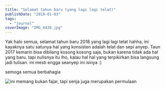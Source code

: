 ```yaml
---
title: "Selamat tahun baru (yang lagi lagi telat)"
publishDate: "2018-01-03"
tags:
  - "journal"
coverImage: "IMG_6438.jpg"
---
```


Yak halo semua, selamat tahun baru 2018 yang lagi lagi telat hahha, ini kayaknya satu satunya hal yang konsisten adalah telat dan sepi anyep. Taun 2017 kemarin bisa dibilang kosong kosong saja, bukan karena tidak ada hal yang baru. tapi nulisnya itu lho, kalau hal hal yang terpikirkan bisa langsung jadi tulisan. ini mesti engga seanyep ini isinya :)

semoga semua berbahagia

<Image
	src="https://lh3.googleusercontent.com/fife/AMPSemd9QN1U_OOs0XkR0gdeS67F4I53uxtmgleQr7OJGiz5Q2WXp_ugJMiyh9X0JfZrCrXaoNOwcFskI7aHb3owIKFM8HnLA6q-YuopPiHF083RtpARRx5YdH9-qkAegkvfsNIN_c4_vAsEgSWiFxhovmwor5V2Gnb9LyxZcY77eoSTOd0y6tuqKJARTV0lYh2jWkmdNctpkQ2ZbDhfou7ox0vMiX_k0tZ0KRo7_GpUE-hG00FcBHjKFychmw3xbqQ1mqcXpuTMZDJBbXTAlG6lZQmkb4sKiMl_bjwbLKyaq-pn11t_vJrNOaACsVBkEWPxbwDenzewB3vOBeBwMJQRHe-wJkwi3YNLtCXV_GTLp9iPpSPep17Y5CxC-LvPKg03KpZutCvYKg773DseiXsyBgEVrK1Q3dNKR-SeH0yLqXCbj6ZnT9dll1j3NIM_IhDudLii5qV9ugoBuY4Ih9DYe92xWl8erXAxRjR4cPW9Ht5X9WmzgH6agR8sRv2klRwr9O7OqwTtyV8eGKannod5AZVNVy_Ttz_wSqZZvU0fWA_B4NSA67UlbuMTpNueWD_-6b8qO8sBewuqcWD6AtHfaJksAGtLGyh7jw38oOF358Pblt9HjPb3DQQAYTabcgJrwGcIXaL5bCaOUvNBlJpkwXvEQdvkHfBY-dSKJWaZHmyAwdZaOk5Ornn3v2joS2uIJl5xYqx7J_Kw_3I_ZIZNd9yHQjeXapmJkH0o-O7wrQu8ZAn2G5j9EjIM3z9dA48KBX0gS9h2emrN80Qja9YdOd4g_6gMw1HOQrVmu-NM6Tvp0IQsejh_T9kBhjdKnzD-gUyYS2-bDWD4yi9Br6V5tqNWF43RVPVIT-2rDEh_vl_vUqYWe6LMH24r5MZMUD6RMxUP5Fux9-VWPwYlVGqpYq92HSAhJmEyK1v7hRlyi4YC50BZYUZd9CpfgMEhGKxGLbh2608rNXkVscbRdJlbUfrV-f2SaekeM8SlwoE0QK7132Rq-MMz0Jj-xorXXIfl-A5lta3rnO_g8sVqYqh0Qnady-SqvjSODuH0lNWVvA8mwV651IUcSWDqgV1knJHjhGrSbwekjQYTw4X3iBdJIdTcScbZhEt6g9Nqn8YCyhLLgw_1xlncZXiIkUlA5fbzFiGnjUxoLaZtF9Z7yO8fs7_57zBkSABEzCcuRN0pff_25_jIcMJRjP29r0HWVtnwAoEB78BHixlt9DiDJne3UtYD4EnMyf0uIWyWA_k5ayqmsVdOIa4TTW-VvRlu8OdLnS75lalU5iwR0UY_ebV-3Ukd9ZCv2ideNbWU497W6brDUmv9NcQNGiopKJwwA-8OX9FzRsT60riPBZ3hydbK6N7glvPoN2RGgEM6bmiJjG9rDPn2R2OUzr5mHAmReaeQOVyOiaoUNml0kkg4PGIJFaCw2DymETp6Gl7h0plEnAdndidrb8bQcvKaG1rVW2k89BiojpmCdZpkeLxvmgkkVLI64lxGl8mNyUVYA9I71uoqpPgzPdQ7RwdhC-IyC23gDNsKrXHWUkMR2rDyhsLQpj3dBWHQRHKM6vU37lR9S8iihiWoo7jz-e_xYo7-rpiLSBSHkDMzKoDkbh2s92fZKpIfKnXxy0fIrlFDuvilYj0OIJJvl5NFeWyvBQtVYCgJo-BjbTP09TynJdkLDXq2funSRlT3YJITJddxmpnLYtiVrfLoeqZ8eNHt4GyqksAK-ka32OLG29ZVr--MgL6hx9bPFkBskG7LofLNNUrxgGVM7KR5KSJ_TvnBZH5UJrluGV6tlPfSZY6OAEhEMLKAKXzv6e_BgdYVvtU0JSGL-pah9xC_CFi2ZUOD1nylE1iGI9A0LMfUBxVrq48KBWKAK7RtgdSikz3HRwDHN5mlaCKRzMeM-Ppt2joB5MWZ4CSdC9r1JaBtZgb1ZAphv8Mck2a-mpYVuOEN50sX81yZkJC8-FgYm54pQjfYmz-Vua5idCnQda7-gscfkKcUjVtAWqCpJlcpWWxyNVQodwBueT3KKB97krRLPGqj69_VJvVmVALXMivfhTT0RO7QFnyCYRSRC6NBRYN9gv-l_Bfh_VxTWcIHZumtK6hrLEjmZdCeinb55tDc6qHr5dqioI3tDcC0sHS2RLSFXMNVanuQO_x3nYpDeFHEisvFhntGqJbi321GWkIYZDStKVQ62DN1LKiHMCOtzZfkxgqAis-Wksh-qN3tS3wZqurNe3mTE8Gh2mIQOP8FDGFJom2Cm7bnn5EfNTvm3Hu-TXBJtv0vWrJe0JBspHMR6yaZvRQEBKRlY43Chbnsm7fGYU_K3a2ABvPkZ9hxy7fqZ3awZ0-FpqexwAaudUIT26f0osSQqypJ8h-Z0FueLo00WkFrbprA2WHHjvvyahB6Mbhf6Uz49CqWlNgBSz2gh2kQo7DvGO04iRtSL0phDvCUGxzv-AYpKOvaQAoi18YxtAufjHsmCm_kLZkSacSSpPUf94pZS02Bin8k2_KAtoH3Wehcx3Lmlz-PmYKZyOEFUmwunn5zt3skNCOVxVL-s9KyJldvtsKqYcyim5TE-VRblsPAkMe-k2KDo1Rb5x0HGtlqKPtq2VGbvP_JyPFjMFWcACG5JsgKub2OsxjfOkiZjusJcyd_5q0-kuXplc5SKdUidqv9d1G7LHWsYvRxJcSbLlNTr8UhoUpGKjYD2k50eEOTxibjPUgRE4u2qaEuI2o9xgnuo2_0WtAmyzFZfpWL0pY0qLSb_f2zY0OXcasuYzTuUyHiUgA1sPPjlM7CSDGgmfweds4HIO2aiVVHfisK0OkAy2fM1ksABJu6ztfRtQmg-TH3YnzFC-bflkDiEHppJKxJxnUZm0G_snYcmxpkwmarDBeXmuyRlcO9Rl4mhJdc91rXtx1tDh4hg62BDT0v1er7IxydkWki05UaxQsaRyJ2zWsfLq7WO4aqgSzDOQDIxlJdru2lmU6AL5FJd65a_lI9R7mpRPSsCPW0n5J11ippePwXI_XpzOBe4bL_NSfqQY3Z31G4B5qhN9IaoTyCOpyw_rnoWyG0yfyS1m6s21w0uIMnjlDKMtyQDz40yLEC9Wa_FsKXM5Esj_Q9CSxm72Dl_cUSxKL0PrhjaCqMyO3F_UhwgtpbhsPVpottSFTaAbuk8fShoWOgQCh4ZI6GQxfbpPpqz0oz-pn7YWnfZ1hLrEbRkj7IftvqKW5lomhqCuI4ps90O_A5kk0QQDrQRaxLKu-VCFq93758_9X6UxFDwe3SUp3jJuBlS0hhlRvmCTVJEnRSuxqLsqUdDiVWgJzUIqMWpu5UPTjTIYQmEUfN6dJHMBxO0agre9Dv35KjzKa-GbMIs3Bm7WfFiMIsyNHYUzS0BRz6LzjChyrtWO4ejvrQuSvDNK1_Q2CxS0jL-dqvoI611T4YeiKw9JJNtGz2pg8zY66euMxAAJopN-tTTgelUq19vdnGnPLY8e6XnfcclWIEJZXPS214t_Lov5KOWcHR1pt050tdICbuLyTtlEUjS9b86IYo4OmuUJDYjkMwbIBPJu78ldSZDqaHJX9FdNGyH-2hg3bjdT4DJweT8xHKY1XsFX9EO6oBS7P1VEJJw8Bit0Cr2fpP5qga3oONRa2pv0-0xnK2DGVf5CBLo3zFewhIPMP2upUlS7dYgdcPaQZWlkhDva1PZJpv6RN6_oXa1eoWsxvYbFn0wRRoaHyPJWtBrtVSPrcQFWzE4vOIS62czFvkv339-AntUZ4p2OIsDZPNwuM287Iqq5-uf4GhApBbrwT18RKh01IQMaF8p1Oyf8yVJerHy27YcaqiJ2nzG_oLuEO8BPGSh1l2pG4nvhFXrEhuoyMV99rSat3xsstAVW4bsBeRtHz2ttyfl8B2oI9Q203DXUiC_ybYBV2nYurRvq9gOpr7IfRZMW_GsX-i8KWGIi_mmfWSpa_eng91JisK8mcJbbemSdBbPQTl5AdBAqVtYNFC15ntEuNYqhUmlhvLUJnhSDEf41F9Ri0Na5rPauv2_O0DqTfGkvLec8jm_z4umQfsXBqKfLoK7Ijc00DmzVrMh0Ty0rCKHIrVWegLN4CMdcpNuz2pNjwev5BcUjtgl5EckrK7iaqY2LwF0PgiBlqyQdcC2aq3K75tHe5SKUQUbRK4S1LpSs7rI8hP9DKl1NgkiNwwSq8RhyYrDhxflLBDY9u12hcOnmqS_Hr9TOV28vGa0fPOqws_Al3F6eYb-CpSwU01CVQTUNKBCxIcX4H_-x9YVj2gH7o46WCZSdlyJfvx5iFP_fedmPk8y2-AWCgUPHamQlcaTbTQI7tuDArAFbCOHGCUZrnC-eHCLVxl3VIl0MRKri7npvDcV2qTq_H8GZ8KfNb0AWCPeETK6z6S8tsNLzh5qChrZiVOUFrS5ZrR6WgeS90UQYaZyJ4bHe2ZlAaFlqfdP4xsUDiXvazZl9Qww9exCs-QwOe8jMB8mAAoBGubL1Li_u-OttUBfpUUpbIu5f6omhy3-uzBo88QbTiisN5BIhFJ0ACJ8ArAuHkC9AcW2whSvnIiGOAE8pDIp5Pao6ZWEKz362tCKdEz7Mo271kavfPWVTJ1Y10o86tejAxrD6Z1d0EKVU4h0lNKne-CrpJswiBeQ4VkUitoHp0fZNa51zsbKa-y2EPI3J0YT3NoHV0MuMClpEriXC_mEeFtQJyAriVqK1ufaI2Xh4IG6RHo0WiHxhTbzB7wQNy63p0ed9H_hxJi50MFR0io2u-vdx5fA_a17fd2g35G-GOFVnnF4pW0JhKCbIc6Z1O7TXkeAwSXr5PV-1AEZunGs4SLRexbU6vDGGkcYNScASuTsPW9n6m-18aYAI4u5Fn6aQaBYponWx2aShX27nzna9ZYwTv0rUtzlyIPZz5lbYo6AtItCaOtRgKfmJhzExJ2y8IlKb2_nE57PFGcd3VUa1tYAHAcraFQTIqAX7xlw5Rxhk3h2QWXfsSBrCbqPqhe10D7rMPOu1XQKjA6WZC5WpOvi_0RDEmZahsUpJP1T067g7scWDWlSocjhFy0rZRuqDMc-CxXDAa0eTVULAAbkgW_1edBtQhjRcBAbIQVOmiQrANkevZ87UtLh2qotZtDLk7Z6hniJPiYZTjulTN_t0pB47NK4gqYZ6lboWwfJ0mD_V3B07NUsbKPaUVsHX6XsYV8RAzrZzbx8lYU4xxeW3z5_5fPrefIeOFFhk8R6L6W4hOvZmklJn1LrdtwxeL9uHRfSkLP88oJenmMpvX-viTek64mDLcVqVQT3y8_VBtI8XjuyJTor8Ao4WlwqSgKLzniXXEUMR324Fz9Af-Mp2V4yFfhsGUh6Jj0GYKtieUaN7PJQBWqt0Btm6-UuIWWaLvlX646tay66o-93tWPigCEQKIBpkRbEXp_qnxob4iFiKIN1cn9aPS4saunaR_6nyJ0nw2IW24jjbimHkbyj4WcNpoWwbxp6vqUbaHeKR16MRc5r8jDl9qiKQNH_Lez99AhOtrXgi5u0RusrkSuPjAnPSudaKP37-Q2w89PUT8Xq0as52PeYOhxkzPEEX25ePdvo7kXklTgeb2uIyhSuKpzCSHWoTHAdja_tsAPj_GX-nbnyjh5TN_cSd23HEWYpvq-9P6HJK_ZSPFdA2WY0I3haa44yfsgSMSmX-jnhnwIsBadt4YWKEZJpzGykolTiv59RJFrkWG3MSS-CkLu9b3FtqrOVUhb1VxAaCXElGX-t5ZllmNxAuH_DE_uo4q_6NQoShyKSZyiMXYZeNVhtPNN6PLCN5rGkkgZDpTjyY---DM1_nq-k4_A2oZNA6vHif4t_vtxTVchT7H6ss0s8pwJhb88C7ZMiGrVyx0U4Fp5itP0VY-Au9qFO4lcbfxSOcMQo0EFqt6iUHABUFkgW8yst_d0tbXDtHbnndl9uGCzm6wtcRM9tCssj0ZTzhCoOqojEW9zbmHDwxT5ED66tABl6tnk8Z4WMnMilkPyc-7vhKvFhYfc1_AGopr-MzdUcNxGbzmZDEgvRACoyWfuXyjivB8kDdsJzNgFF9slpEMPhIRWcUznx6p5rev4msrZVlBJJZPjtAp1--O5WGV257yAzOD-Qx8qOBf2y_jMyEe8tFZsGz55-Q4xIv8vM_R7loVKnpV4qMhC1QvDjQ9EdG-cU9d2txIEK9hTMGx46GylpRTu7ID-MGbVBvYU1CZXCmDEeOzetJst6Hs5n0PIjlzLuUnZy-NWTo37YuGj6k5KsHr2It5izfuaq6qe2hcLq6zcTpGqR8rCK3mpfvADygeZprxV3asaFVfgRcHXHgdn8QPk9qJUADUrxl1MbWIfVp_5AoCKSoXTg_cLp1W_ZITruTD1W_9IK4pQElhBe-hhN03tWKafXGEuEyUNdWVSwqFkIljMhh-odZ51drttaeF4VuDr16gncxC5bfqIf6xxtLH-uDyM79_dTuF6KjKV2y66nSjYmYdYzoVfbzAps_kkNq3R9wbP6vmP78dYJTdY_0sTUkLyh5N_g6V9wiBeJOTHyWlnYv6SFn5v1FtRZQJapdStIwLD_d68Eahas6qAQ7cIZdblmyFE1ieTpSH340I9K1AcKEDlSIlqyQY6TUJVZcvom6Nrajd1uqoS6edBywf5x6WojZBH6t9noG00jws3WpV6Sv0m1qD8ijvvtOz1JnZURXXlc3DkwjJdDf_UCM2sUuP1NyIteDqDhC51pnYDsYNuX5rf6Cstos22vQx5hosdBvAr5Kjiu2xdChMmj4pIz8yIAiTYL7g4zlXQ0FqNChKddRemmKJqLjTiMAiOxpz0R6C-umXnwgoFuaykHIcBdLj5-Dw1ynqQzTQAYeOftH2c4Jrt6efeHX-Iz8gEsI5WD0eS8hOLHiSic1NB6LH_oxyiF-ZxstyhWI-V8K7opFfbab0EoRdh5izNpnb3XK5RZ0dNYbPrD4kpFaf8F8LUdGkUbQocjWx-SSJyGNiX5dcs8I7Ssk7GIImJ8lb9dJb70tx_B2tMwhBHapM_-cJERHU12s0gWh2DHwgauyvqGS0ugxUaoWB5r40x43fvroJ5ghwlw0Oq5m2z5OfnBI_wrTiHU5qOx8ZqmYW4mZZM_okgAorT1mU28VfcbNNXKnDzlZmR-YJYnhi4BlrmcpKUqSMiL1fwxN0WIkz0cU2VxpyaR2V5-YdtdyDQ-ugl7_oa2pSnKn6mQI2Cejoe6HkmpNHVlnUIGcoXJ9jw8ZZVjQBnytuOwD4p7Lyz-ZLpEgTGqG7MUcT_IgmkONH_cWcEslEDL_bAGLVvUeB7oRdlhdKsV4MeZJmT3Wmmfu8aoNC7kQdXs8PitJvUhNUXVs3bpYFNwye6qL0iP7vFE84uzEaGPCAFgkLYW7MKCEwzPTrNS5aPrwO-XumaLAb-_cs9o7nCW1__dkTIpHV0WmMff3FphToOTG_VhfAWQlordd0Zwkk-I7_SVZPDr19hVDfWt_30BszYPX2tR95jseXv_30IQHSzU102VN52vWub-o-XdbTlIzxta6hZgsW5ss8KWxiAWjkzxgPntQh7_pf175JxeJjh-k3LG1RiwjeOzeMafeuCrwcmmWBeHEhGbAEbRenglhnX5JtMG-V8UYtUdI05-755j1ahu9PZyttZvk9R1C1WChFEvX_sjhilGHjp8oD0hdoOKgFKOHcSPAGL4RkgwyTVrwn0SGlPNO0NehiIs8pcAjuS3R87Az4iauoOcN6Kgn3VsTRLhrH2q5L8zBaB7e8lGy1m8r944faukp6SYAel-mTvXnPxjA0w_8dle61RPfVbOG9ARzVSOnH7yuWMnuYQ3QjFukpBmEA1YlOKRosKKf3e_WvkqZtR2wvm7JrIZW7P-c_cztmoDqm4s37N1KIDq4ZG8t_oPYZxQ4P8Ja18soXpFC_7BDyB7HqRkdaTkD3YJuTu89pf7kNhZtW6BYTmCedQP0hCyd3wA90xEqe16myqmBRreIYeuJw02BTUHlnyTEC2SgZBCJG5Bbvw70krOclHsb9GJ7c_KV-FUZiC73w5iiLWAlM9p-mZu0v-MPg8q4rk4__8MjZaalNCI7x2vWdYZbDu7z63uYeV0G3nszSJ4Ypypv9ilnurYRz1i3TziaF0tEjfHjcp_EqLdDmu2kmQuyoBluqFlA0acgYkoFpZH7qRBBS-CPxW7s1Zrr9h6qKl7lGi_jGJlukGjrSOwRi_NQwrkWaGJMqE20mDj8eT3E8lrOFcLJ4akOd3rASBoj92kXGpkeIuEl4utXnFAmvE5mMw5nzZEj5hy55XUFKKiCj6CDfoTITeQTCLOeWAI0sitLXeiaYLQ-ySxX0NEyI_fihAqfV--db4Te_IYo781bQdhL-bQYSebDyjII7WrTMb9270-XYUwI-ECtwcLsAHJRmMILUkxq8SdCjdjaKbERRvU-dpgM4s_Rk_VBs35DqV6TsVn_RHWA51Mj1VLH-V-HjSqbrd43DjpSTGgwYGtKfGnpvzseA6vcrYAvmQI2VKfjVqpa7fc3T6-tzLyaxc_ToHnqTz852m6gfDUjCQWrsClkjtBT58Vy1cXu26tKjLx8ag6bZCRb0slzG2OqSSjGDBquGG9g6YdAXmRc74Uqk27pNs_D5Tomklvmd5JqfmOkWXZE0C8lUu8_bylIEF5_L7NLmhZm-duca47-R1lpCO4HpX-64-L6i-bWKx1BIlztfD8-EaTCOpHkYC6TQnRxZ-AvT5V89tSFGgnWp0HblWbwV_9DnJ_jt3L8RlwiaHTSFhJtVA5ydOJWk1vfO6jGwl9T3Fv6LpIGRr4tN8d_2tHUaYHxCRVE4Lq_JHBUvGMMBX3g8qo-WuFO9HvoUpbhEKtUqGdsiSDl08sQ6ko-oSrD11GKak2oFhVfkOcuCKZTWvCs5YpLS1kj4CMXocOiKmefxiqJrcJwZizeEBnQsJMNssq4qDCusa84V_DlSosiYYf8U9bci94z7EyCjcn0qqhn1Lyb68eeHKcfvg4YXOmC9ltdPLUrKA-98cHuktUF2LzkVeYR5JAMkJkvNVGa234aXmuDaXxAk5XKw4pxFgvQm5f1C0-jcSzmpRMbgTWpi7ncCwkJWkzfjVAgBZQAPC0sYpn35GcAt1n1fUENFGbrol9fBrfOSQpLUR8cqmEVeQrHXdR2mjcQBSpYe4AH7YMsyaic4hdeQc1Gmr3-XLiKNRFt44PJVj1Hpt_xtiGHYH6MtqCwPHjAUbVAmotMPcJOJSpAFTd1sht5-7jP7mZDr5G9hkieySJE9y_7VTffrZAexWsALOSb_txT8kuWNkTqcgAYsOVnaKXOytT50gZeKjH-KROyhQKEcSBKzn2rqX_R9FQB0zxkWmElKuJvziWKfyKWscRMAXDWbsO7G0ECOERx0QUdHcDk8cEQhUSiW-XT2aHry8U7TfNqIsoShCGH1V5NPfbdusFX3Ni8-25Lv3h1qs8sOtOHXkycZmIkJgL62PgjvJYGXUNKAAo1V_y-BkZvEw_qgvImuis2G_owUBnip9p_5PQmueDDzciPA5poTnPValbSYdvWZnN32GKOLhwTXLLNRyl14s1H6nElGH-gsuCGYhg1U1z6V8pCghWo84_kacMxh1c9sy9-mfKLvErO5hNwfDaomLUQ0OucoRoZifsEn-OmKc9rJTgJtl06SastUfUUPC7G3k-iXamZwBS1yK6-koivLh_K12UaVOFVxUrrb7UlCo0RBSjyJ8jfAtEN_gSKGM2l1ZqPwPYXzwJ45wlktFUowx5tMrHKrhTbv1QCBwyMpqDN3DWg4AVh75Vm6VffmueRwuJFYid4ufHciCFMT5pw9FsSxaE6qwZUnrIP1sN0b5PCyoVviWzakLVNT55QFqNeBNNcg8KBc2314bXvC4lVUFjV43gbmhuubyU0KTxM5o4NiMmLyrBPa750DCxEwdRon2bA8ZHsAz-QnjwC679SVgihkCm2977V72fs7nFI1E7y-kZ1Zxta96PTfK_CLgjK1Nr1zVxuP1t4UqlCV4MDbw71MVm0HB_cOOY_0LEN1w5VF8ncg2M1dX9hc91zd9emG2xJYofxf-cY-UpJ7zsCHHY0tT10g-xN67WPe0W5NWf3drM8efAfQyAqrX4GJywVULVQ4uaFB0vy7ITjyiMCZqZu0grqjY4h0wAPQ5nIhbeT0KMMtpqfcgjbJ0neVm1U3JfMw7C0v27YPT8lmw48mGZN4osANhwoPy2NjV1knEQICH64LfTC2y8YPByyB86gQSAE-2x85Yr9Yu6Khjs_gdWjyTCBa9JPSeeWcyba3t9xo4dOIFvEMyahe0ZzMuXT1g_4-RD0t4jM3bBropLHcqNo4xIg=s1126-w1126-h750-no"
	alt="ini memang bukan fajar, tapi senja juga merupakan permulaan"
	width={550}
	height={460}
/>
